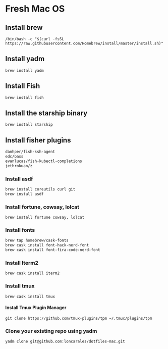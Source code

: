 # Fresh Mac OS

## Install brew

`/bin/bash -c "$(curl -fsSL https://raw.githubusercontent.com/Homebrew/install/master/install.sh)"`

## Install yadm

`brew install yadm`

## Install Fish

`brew install fish`
 
## Install the starship binary

`brew install starship`

## Install fisher plugins

```bash
danhper/fish-ssh-agent
edc/bass
evanlucas/fish-kubectl-completions
jethrokuan/z
```

### Install asdf

```bash
brew install coreutils curl git
brew install asdf
```

### Install fortune, cowsay, lolcat 

`brew install fortune cowsay, lolcat`

### Install fonts

```bash
brew tap homebrew/cask-fonts
brew cask install font-hack-nerd-font
brew cask install font-fira-code-nerd-font
```

### Install Iterm2

`brew cask install iterm2`

### Install tmux

`brew cask install tmux`

#### Install Tmux Plugin Manager

`git clone https://github.com/tmux-plugins/tpm ~/.tmux/plugins/tpm`

### Clone your existing repo using yadm

`yadm clone git@github.com:loncarales/dotfiles-mac.git`
